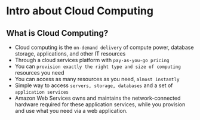 # Intro about Cloud Computing

## What is Cloud Computing?

- Cloud computing is the ```on-demand delivery``` of compute power, database storage,
applications, and other IT resources
- Through a cloud services platform with ```pay-as-you-go pricing```
- You can ```provision exactly the right type and size of computing``` resources you need
- You can access as many resources as you need, ```almost instantly```
- Simple way to access ```servers, storage, databases``` and a set of ```application services```
- Amazon Web Services owns and maintains the network-connected hardware
required for these application services, while you provision and use what you need
via a web application.
